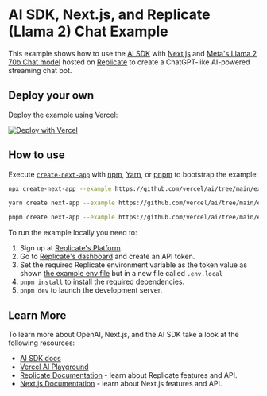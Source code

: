 # AI SDK, Next.js, and Replicate (Llama 2) Chat Example

This example shows how to use the [AI SDK](https://sdk.vercel.ai/docs) with [Next.js](https://nextjs.org/) and [Meta's Llama 2 70b Chat model](https://replicate.com/replicate/llama-2-70b-chat) hosted on [Replicate](https://replicate.com) to create a ChatGPT-like AI-powered streaming chat bot.

## Deploy your own

Deploy the example using [Vercel](https://vercel.com?utm_source=github&utm_medium=readme&utm_campaign=ai-sdk-example):

[![Deploy with Vercel](https://vercel.com/button)](https://vercel.com/new/clone?repository-url=https%3A%2F%2Fgithub.com%2Fvercel%2Fai%2Ftree%2Fmain%2Fexamples%2Fnext-replicate&env=REPLICATE_API_KEY&envDescription=Replicate%20API%20Key&envLink=https://replicate.com/account/api-tokens&project-name=vercel-ai-chat-replicate&repository-name=vercel-ai-chat-replicate)

## How to use

Execute [`create-next-app`](https://github.com/vercel/next.js/tree/canary/packages/create-next-app) with [npm](https://docs.npmjs.com/cli/init), [Yarn](https://yarnpkg.com/lang/en/docs/cli/create/), or [pnpm](https://pnpm.io) to bootstrap the example:

```bash
npx create-next-app --example https://github.com/vercel/ai/tree/main/examples/next-replicate next-replicate-app
```

```bash
yarn create next-app --example https://github.com/vercel/ai/tree/main/examples/next-replicate next-replicate-app
```

```bash
pnpm create next-app --example https://github.com/vercel/ai/tree/main/examples/next-replicate next-replicate-app
```

To run the example locally you need to:

1. Sign up at [Replicate's Platform](https://replicate.com/signin).
2. Go to [Replicate's dashboard](https://replicate.com/account/api-tokens) and create an API token.
3. Set the required Replicate environment variable as the token value as shown [the example env file](./.env.local.example) but in a new file called `.env.local`
4. `pnpm install` to install the required dependencies.
5. `pnpm dev` to launch the development server.

## Learn More

To learn more about OpenAI, Next.js, and the AI SDK take a look at the following resources:

- [AI SDK docs](https://sdk.vercel.ai/docs)
- [Vercel AI Playground](https://play.vercel.ai)
- [Replicate Documentation](https://replicate.com/docs) - learn about Replicate features and API.
- [Next.js Documentation](https://nextjs.org/docs) - learn about Next.js features and API.

